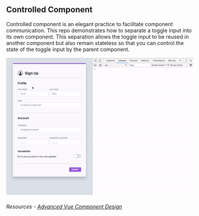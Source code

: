 ## Controlled Component

Controlled component is an elegant practice to facilitate component communication. This repo demonstrates how to separate a toggle input into its own component. This separation allows the toggle input to be reused in another component but also remain stateless so that you can control the state of the toggle input by the parent component.

![Alt Text](https://github.com/b-45/controlled-component-vue/blob/master/signup.gif)

###### Resources - [Advanced Vue Component Design](https://adamwathan.me/advanced-vue-component-design/)
